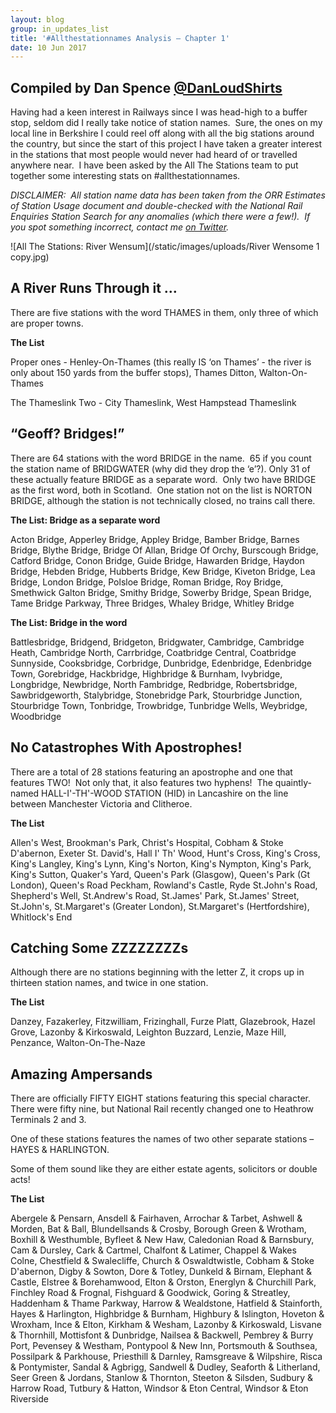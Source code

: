 ```yaml
---
layout: blog
group: in_updates_list
title: '#Allthestationnames Analysis – Chapter 1'
date: 10 Jun 2017
---
```

## Compiled by Dan Spence [@DanLoudShirts](https://twitter.com/DanLoudShirts)

Having had a keen interest in Railways since I was head-high to a buffer stop, seldom did I really take notice of station names.  Sure, the ones on my local line in Berkshire I could reel off along with all the big stations around the country, but since the start of this project I have taken a greater interest in the stations that most people would never had heard of or travelled anywhere near.  I have been asked by the All The Stations team to put together some interesting stats on #allthestationnames.

*DISCLAIMER:  All station name data has been taken from the ORR Estimates of Station Usage document and double-checked with the National Rail Enquiries Station Search for any anomalies (which there were a few!).  If you spot something incorrect, contact me [on Twitter](https://twitter.com/DanLoudShirts).*

![All The Stations: River Wensum](/static/images/uploads/River Wensome 1 copy.jpg)

## **A River Runs Through it …**

There are five stations with the word THAMES in them, only three of which are proper towns.

**The List**

Proper ones - Henley-On-Thames (this really IS ‘on Thames’ - the river is only about 150 yards from the buffer stops), Thames Ditton, Walton-On-Thames

The Thameslink Two - City Thameslink, West Hampstead Thameslink

## **“Geoff? Bridges!”**

There are 64 stations with the word BRIDGE in the name.  65 if you count the station name of BRIDGWATER (why did they drop the ‘e’?). Only 31 of these actually feature BRIDGE as a separate word.  Only two have BRIDGE as the first word, both in Scotland.  One station not on the list is NORTON BRIDGE, although the station is not technically closed, no trains call there.

**The List: Bridge as a separate word**

Acton Bridge, Apperley Bridge, Appley Bridge, Bamber Bridge, Barnes Bridge, Blythe Bridge, Bridge Of Allan, Bridge Of Orchy, Burscough Bridge, Catford Bridge, Conon Bridge, Guide Bridge, Hawarden Bridge, Haydon Bridge, Hebden Bridge, Hubberts Bridge, Kew Bridge, Kiveton Bridge, Lea Bridge, London Bridge, Polsloe Bridge, Roman Bridge, Roy Bridge, Smethwick Galton Bridge, Smithy Bridge, Sowerby Bridge, Spean Bridge, Tame Bridge Parkway, Three Bridges, Whaley Bridge, Whitley Bridge

**The List: Bridge in the word**

Battlesbridge, Bridgend, Bridgeton, Bridgwater, Cambridge, Cambridge Heath, Cambridge North, Carrbridge, Coatbridge Central, Coatbridge Sunnyside, Cooksbridge, Corbridge, Dunbridge, Edenbridge, Edenbridge Town, Gorebridge, Hackbridge, Highbridge & Burnham, Ivybridge, Longbridge, Newbridge, North Fambridge, Redbridge, Robertsbridge, Sawbridgeworth, Stalybridge, Stonebridge Park, Stourbridge Junction, Stourbridge Town, Tonbridge, Trowbridge, Tunbridge Wells, Weybridge, Woodbridge

## **No Catastrophes With Apostrophes!**

There are a total of 28 stations featuring an apostrophe and one that features TWO!  Not only that, it also features two hyphens!  The quaintly-named HALL-I'-TH'-WOOD STATION (HID) in Lancashire on the line between Manchester Victoria and Clitheroe.

**The List**

Allen's West, Brookman's Park, Christ's Hospital, Cobham & Stoke D'abernon, Exeter St. David's, Hall I' Th' Wood, Hunt's Cross, King's Cross, King's Langley, King's Lynn, King's Norton, King's Nympton, King's Park, King's Sutton, Quaker's Yard, Queen's Park (Glasgow), Queen's Park (Gt London), Queen's Road Peckham, Rowland's Castle, Ryde St.John's Road, Shepherd's Well, St.Andrew's Road, St.James' Park, St.James' Street, St.John's, St.Margaret's (Greater London), St.Margaret's (Hertfordshire), Whitlock's End

## **Catching Some ZZZZZZZZs**

Although there are no stations beginning with the letter Z, it crops up in thirteen station names, and twice in one station.

**The List**

Danzey, Fazakerley, Fitzwilliam, Frizinghall, Furze Platt, Glazebrook, Hazel Grove, Lazonby & Kirkoswald, Leighton Buzzard, Lenzie, Maze Hill, Penzance, Walton-On-The-Naze

## **Amazing Ampersands**

There are officially FIFTY EIGHT stations featuring this special character. There were fifty nine, but National Rail recently changed one to Heathrow Terminals 2 and 3.

One of these stations features the names of two other separate stations – HAYES & HARLINGTON.

Some of them sound like they are either estate agents, solicitors or double acts!

**The List**

Abergele & Pensarn, Ansdell & Fairhaven, Arrochar & Tarbet, Ashwell & Morden, Bat & Ball, Blundellsands & Crosby, Borough Green & Wrotham, Boxhill & Westhumble, Byfleet & New Haw, Caledonian Road & Barnsbury, Cam & Dursley, Cark & Cartmel, Chalfont & Latimer, Chappel & Wakes Colne, Chestfield & Swalecliffe, Church & Oswaldtwistle, Cobham & Stoke D'abernon, Digby & Sowton, Dore & Totley, Dunkeld & Birnam, Elephant & Castle, Elstree & Borehamwood, Elton & Orston, Energlyn & Churchill Park, Finchley Road & Frognal, Fishguard & Goodwick, Goring & Streatley, Haddenham & Thame Parkway, Harrow & Wealdstone, Hatfield & Stainforth, Hayes & Harlington, Highbridge & Burnham, Highbury & Islington, Hoveton & Wroxham, Ince & Elton, Kirkham & Wesham, Lazonby & Kirkoswald, Lisvane & Thornhill, Mottisfont & Dunbridge, Nailsea & Backwell, Pembrey & Burry Port, Pevensey & Westham, Pontypool & New Inn, Portsmouth & Southsea, Possilpark & Parkhouse, Priesthill & Darnley, Ramsgreave & Wilpshire, Risca & Pontymister, Sandal & Agbrigg, Sandwell & Dudley, Seaforth & Litherland, Seer Green & Jordans, Stanlow & Thornton, Steeton & Silsden, Sudbury & Harrow Road, Tutbury & Hatton, Windsor & Eton Central, Windsor & Eton Riverside
